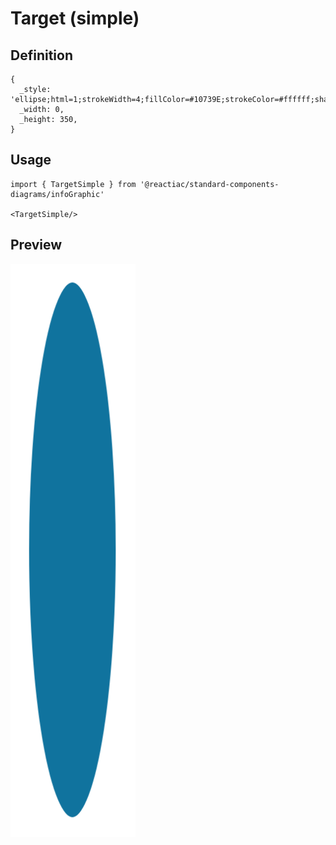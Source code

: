 # Target (simple)

## Definition

```
{
  _style: 'ellipse;html=1;strokeWidth=4;fillColor=#10739E;strokeColor=#ffffff;shadow=0;fontSize=10;fontColor=#FFFFFF;align=center;fontStyle=0;whiteSpace=wrap;spacing=10;',
  _width: 0,
  _height: 350,
}
```

## Usage

```
import { TargetSimple } from '@reactiac/standard-components-diagrams/infoGraphic'

<TargetSimple/>
```

## Preview

<img src="./target-simple.png" width="200"/>

